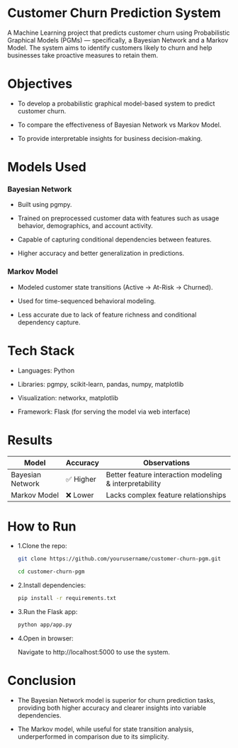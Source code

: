 #  Customer Churn Prediction System
A Machine Learning project that predicts customer churn using Probabilistic Graphical Models (PGMs) — specifically, a Bayesian Network and a Markov Model. The system aims to identify customers likely to churn and help businesses take proactive measures to retain them.

# Objectives
- To develop a probabilistic graphical model-based system to predict customer churn.

- To compare the effectiveness of Bayesian Network vs Markov Model.

- To provide interpretable insights for business decision-making.

# Models Used
### Bayesian Network
- Built using pgmpy.

- Trained on preprocessed customer data with features such as usage behavior, demographics, and account activity.

- Capable of capturing conditional dependencies between features.

- Higher accuracy and better generalization in predictions.

### Markov Model
- Modeled customer state transitions (Active → At-Risk → Churned).

- Used for time-sequenced behavioral modeling.

- Less accurate due to lack of feature richness and conditional dependency capture.

# Tech Stack
- Languages: Python

- Libraries: pgmpy, scikit-learn, pandas, numpy, matplotlib

- Visualization: networkx, matplotlib

- Framework: Flask (for serving the model via web interface)

# Results
| Model            | Accuracy | Observations                                           |
| ---------------- | -------- | ------------------------------------------------------ |
| Bayesian Network | ✅ Higher | Better feature interaction modeling & interpretability |
| Markov Model     | ❌ Lower  | Lacks complex feature relationships                    |

#  How to Run
- 1.Clone the repo:
   ```bash
  git clone https://github.com/yourusername/customer-churn-pgm.git

  cd customer-churn-pgm
  
- 2.Install dependencies:
  ```bash
  pip install -r requirements.txt
  
- 3.Run the Flask app:
   ```bash
  python app/app.py
  
- 4.Open in browser:
  
  Navigate to http://localhost:5000 to use the system.

# Conclusion
- The Bayesian Network model is superior for churn prediction tasks, providing both higher accuracy and clearer insights into variable dependencies.

- The Markov model, while useful for state transition analysis, underperformed in comparison due to its simplicity.





